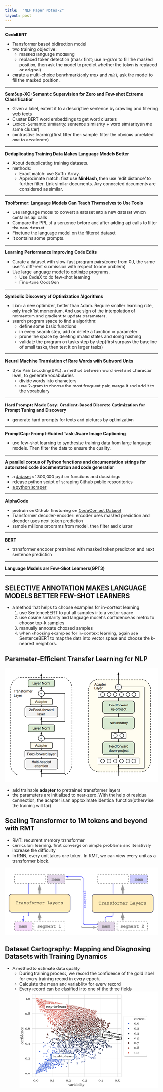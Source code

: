```yaml
---
title:  "NLP Paper Notes-2"
layout: post
---
```



-----
**CodeBERT**
- Transformer based bidirection model
- two training objective: 
    - masked language modeling
    - replaced token detection (mask first; use n-gram to fill the masked position, then ask the model to predict whether the token is replaced or original)
- curate a multi-choice benchmark(only *max* and *min*), ask the model to fill the masked position. 

-----
**SemSup-XC: Semantic Supervision for Zero and Few-shot Extreme Classification**
- Given a label, extent it to a descriptive sentence by crawling and filtering web texts
- Cluster BERT word embeddings to get word clusters
- Lexico-Semantic similarity: sentence similarity + word similarity(in the same cluster)
- contrastive learning(first filter then sample: filter the obvious unrelated one to accelerate)
 
-----
**Deduplicating Training Data Makes Language Models Better**
- About deduplicating training datasets.
- methods:
    - Exact match: use Suffix Array.
    - Approximate match: first use **MinHash**, then use 'edit distance' to further filter. Link similar documents. Any connected documents are considered as similar.

-----
**Toolformer: Language Models Can Teach Themselves to Use Tools**
- Use language model to convert a dataset into a new dataset which contains api calls
- Compare the PPL of a sentence before and after adding api calls to filter the new dataset.
- Finetune the language model on the filtered dataset
- It contains some prompts.

-----
**Learning Performance Improving Code Edits**
- Curate a dataset with slow-fast program pairs(come from OJ, the same user's different submission with respect to one problem)
- Use large language model to optimize programs.
    - Use CodeX to do few-shot learning
    - Fine-tune CodeGen 

-----
**Symbolic Discovery of Optimization Algorithms**
- Lion: a new optimizer, better than Adam. Require smaller learning rate, only track 1st momentum. And use sign of the interpolation of momentum and gradient to update parameters.
- search program space to find a algorithm: 
    - define some basic functions
    - in every search step, add or delete a function or parameter
    - prune the space by deleting invalid states and doing hashing
    - validate the program on tasks step by step(first surpass the baseline of small tasks, then test it on larger tasks)

-----
**Neural Machine Translation of Rare Words with Subword Units**
- Byte Pair Encoding(BPE): a method between word level and character level, to generate vocabularies
    - divide words into characters
    - use 2-gram to choose the most frequent pair, merge it and add it to the vocabulary


-----
**Hard Prompts Made Easy: Gradient-Based Discrete Optimization for Prompt Tuning and Discovery**
- generate hard prompts for texts and pictures by optimization

-----

**PromptCap: Prompt-Guided Task-Aware Image Captioning**
- use few-shot learning to synthesize training data from large language models. Then filter the data to ensure the quality.

-----

**A parallel corpus of Python functions and documentation strings for automated code documentation and code generation**

- a [dataset](https://github.com/EdinburghNLP/code-docstring-corpus) of 300,000 python functions and docstrings
- release python script of scraping Github public resporitories
- [a python scraper](https://github.com/uclnlp/pycodesuggest)

-----
**AlphaCode**
- pretrain on Github, finetuning on [CodeContest Dataset](https://github.com/deepmind/code_contests)
- Transformer decoder-encoder: encoder uses masked prediction and decoder uses next token prediction
- sample millions programs from model, then filter and cluster

-----
**BERT**
- transformer encoder pretrained with masked token prediction and next sentence prediction

-----
**Language Models are Few-Shot Learners(GPT3)**

-----

## SELECTIVE ANNOTATION MAKES LANGUAGE MODELS BETTER FEW-SHOT LEARNERS
- a method that helps to choose examples for in-context learning
    1. use SentenceBERT to put all samples into a vector space
    2. use cosine similarity and language model's confidence as metric to choose top-k samples
    3. manually annotate choosed samples
    4. when choosing examples for in-context learning, again use SentenceBERT to map the data into vector space and choose the k-nearest neighbors.


## Parameter-Efficient Transfer Learning for NLP

![Parameter-Efficient Transfer Learning for NLP](../assets/img/2023/2023-03-21-nlp-paper-notes/Parameter-Efficient%20Transfer%20Learning%20for%20NLP.png)

- add trainable **adapter** to pretrained transformer layers
- the parameters are initialized to near-zero. With the help of residual connection, the adapter is an approximate identical function(otherwise the training will fail) 


## Scaling Transformer to 1M tokens and beyond with RMT
- RMT: recurrent memory transformer
- curriculum learning: first converge on simple problems and iteratively increase the difficulty
- In RNN, every unit takes one token. In RMT, we can view every unit as a transformer block.

![1](../assets/img/2023/2023-03-21-nlp-paper-notes/Scaling%20Transformer%20to%201M%20tokens%20and%20beyond%20with%20RMT.png)


## Dataset Cartography: Mapping and Diagnosing Datasets with Training Dynamics
- A method to estimate data quality
    - During training process, we record the confidence of the gold label for every training record in every epoch.
    - Calculate the mean and variability for every record
    - Every record can be clasified into one of the three fields
    ![1](../assets/img/2023/2023-03-21-nlp-paper-notes/Dataset%20Cartography.png)


